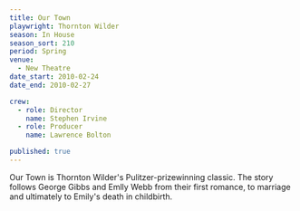 ```yaml
---
title: Our Town
playwright: Thornton Wilder
season: In House
season_sort: 210
period: Spring
venue:
  - New Theatre
date_start: 2010-02-24
date_end: 2010-02-27

crew:
  - role: Director
    name: Stephen Irvine
  - role: Producer
    name: Lawrence Bolton

published: true
---
```


Our Town is Thornton Wilder's Pulitzer-prizewinning classic. The story follows George Gibbs and Emlly Webb from their first romance, to marriage and ultimately to Emily's death in childbirth.
